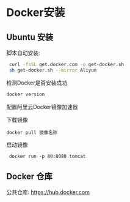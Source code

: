 
# Docker安装

## Ubuntu 安装

脚本自动安装:

```sh
 curl -fsSL get.docker.com -o get-docker.sh
 sh get-docker.sh --mirror Aliyun
```

检测Docker是否安装成功

```sh
docker version
```

配置阿里云Docker镜像加速器

下载镜像

```
docker pull 镜像名称
```

启动镜像

```
 docker run -p 80:8080 tomcat
```

## Docker 仓库

公共仓库: https://hub.docker.com